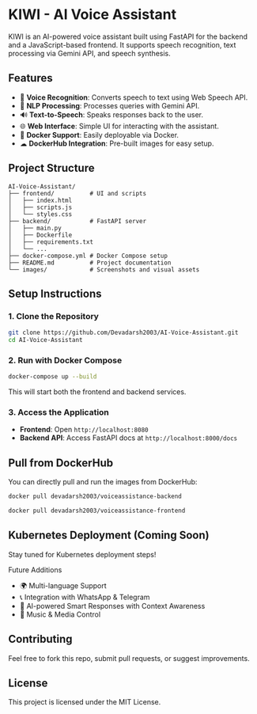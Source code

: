 # KIWI - AI Voice Assistant

KIWI is an AI-powered voice assistant built using FastAPI for the backend and a JavaScript-based frontend. It supports speech recognition, text processing via Gemini API, and speech synthesis.

## Features
- 🎤 **Voice Recognition**: Converts speech to text using Web Speech API.
- 🧠 **NLP Processing**: Processes queries with Gemini API.
- 🔊 **Text-to-Speech**: Speaks responses back to the user.
- 🌐 **Web Interface**: Simple UI for interacting with the assistant.
- 🐳 **Docker Support**: Easily deployable via Docker.
- ☁ **DockerHub Integration**: Pre-built images for easy setup.

## Project Structure
```
AI-Voice-Assistant/
├── frontend/          # UI and scripts
│   ├── index.html
│   ├── scripts.js
│   └── styles.css
├── backend/           # FastAPI server
│   ├── main.py
│   ├── Dockerfile
│   ├── requirements.txt
│   └── ...
├── docker-compose.yml # Docker Compose setup
├── README.md          # Project documentation
└── images/            # Screenshots and visual assets
```

## Setup Instructions

### 1. Clone the Repository
```bash
git clone https://github.com/Devadarsh2003/AI-Voice-Assistant.git
cd AI-Voice-Assistant
```

### 2. Run with Docker Compose
```bash
docker-compose up --build
```
This will start both the frontend and backend services.

### 3. Access the Application
- **Frontend**: Open `http://localhost:8080`
- **Backend API**: Access FastAPI docs at `http://localhost:8000/docs`

## Pull from DockerHub
You can directly pull and run the images from DockerHub:
```bash
docker pull devadarsh2003/voiceassistance-backend
```
```bash
docker pull devadarsh2003/voiceassistance-frontend
```

## Kubernetes Deployment (Coming Soon)
Stay tuned for Kubernetes deployment steps!



Future Additions

- 🌍 Multi-language Support
- 📞 Integration with WhatsApp & Telegram
- 🤖 AI-powered Smart Responses with Context Awareness
- 🎵 Music & Media Control

## Contributing
Feel free to fork this repo, submit pull requests, or suggest improvements.

## License
This project is licensed under the MIT License.

